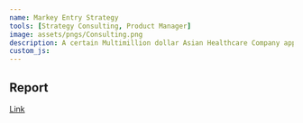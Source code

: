 ```yaml
---
name: Markey Entry Strategy
tools: [Strategy Consulting, Product Manager]
image: assets/pngs/Consulting.png
description: A certain Multimillion dollar Asian Healthcare Company approached us and needed us to assess and find a market they could enter in the United States.
custom_js: 
---
```



## Report

<a href="https://docs.google.com/presentation/d/1eCMR2WSvCvD1eVlg7JjrOFfGPOnKtJAz/edit?usp=sharing&ouid=103770894355782731159&rtpof=true&sd=true"> Link </a>
